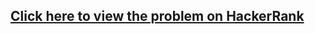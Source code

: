 ## [Click here to view the problem on HackerRank](https://www.hackerrank.com/challenges/mini-max-sum/problem)